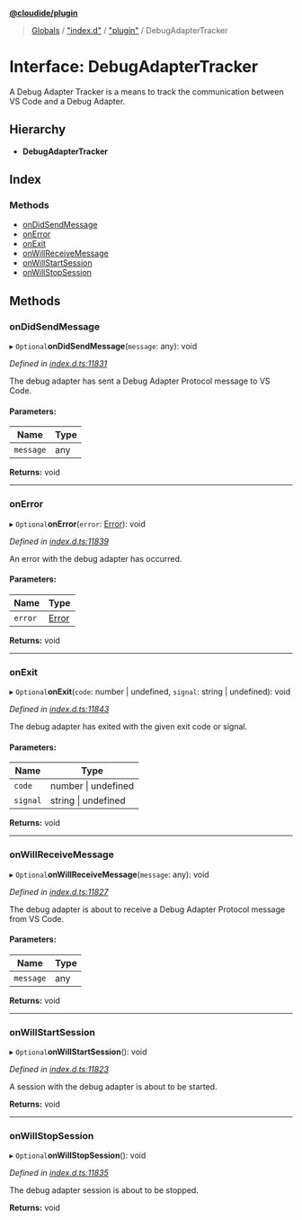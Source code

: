 **[@cloudide/plugin](../README.md)**

> [Globals](../README.md) / ["index.d"](../modules/_index_d_.md) / ["plugin"](../modules/_index_d_._plugin_.md) / DebugAdapterTracker

# Interface: DebugAdapterTracker

A Debug Adapter Tracker is a means to track the communication between VS Code and a Debug Adapter.

## Hierarchy

* **DebugAdapterTracker**

## Index

### Methods

* [onDidSendMessage](_index_d_._plugin_.debugadaptertracker.md#ondidsendmessage)
* [onError](_index_d_._plugin_.debugadaptertracker.md#onerror)
* [onExit](_index_d_._plugin_.debugadaptertracker.md#onexit)
* [onWillReceiveMessage](_index_d_._plugin_.debugadaptertracker.md#onwillreceivemessage)
* [onWillStartSession](_index_d_._plugin_.debugadaptertracker.md#onwillstartsession)
* [onWillStopSession](_index_d_._plugin_.debugadaptertracker.md#onwillstopsession)

## Methods

### onDidSendMessage

▸ `Optional`**onDidSendMessage**(`message`: any): void

*Defined in [index.d.ts:11831](https://github.com/shuyaqian/cloudide-plugin-api/blob/6d83fa1/index.d.ts#L11831)*

The debug adapter has sent a Debug Adapter Protocol message to VS Code.

#### Parameters:

Name | Type |
------ | ------ |
`message` | any |

**Returns:** void

___

### onError

▸ `Optional`**onError**(`error`: [Error](../classes/_index_d_._plugin_.cancellationerror.md#error)): void

*Defined in [index.d.ts:11839](https://github.com/shuyaqian/cloudide-plugin-api/blob/6d83fa1/index.d.ts#L11839)*

An error with the debug adapter has occurred.

#### Parameters:

Name | Type |
------ | ------ |
`error` | [Error](../classes/_index_d_._plugin_.cancellationerror.md#error) |

**Returns:** void

___

### onExit

▸ `Optional`**onExit**(`code`: number \| undefined, `signal`: string \| undefined): void

*Defined in [index.d.ts:11843](https://github.com/shuyaqian/cloudide-plugin-api/blob/6d83fa1/index.d.ts#L11843)*

The debug adapter has exited with the given exit code or signal.

#### Parameters:

Name | Type |
------ | ------ |
`code` | number \| undefined |
`signal` | string \| undefined |

**Returns:** void

___

### onWillReceiveMessage

▸ `Optional`**onWillReceiveMessage**(`message`: any): void

*Defined in [index.d.ts:11827](https://github.com/shuyaqian/cloudide-plugin-api/blob/6d83fa1/index.d.ts#L11827)*

The debug adapter is about to receive a Debug Adapter Protocol message from VS Code.

#### Parameters:

Name | Type |
------ | ------ |
`message` | any |

**Returns:** void

___

### onWillStartSession

▸ `Optional`**onWillStartSession**(): void

*Defined in [index.d.ts:11823](https://github.com/shuyaqian/cloudide-plugin-api/blob/6d83fa1/index.d.ts#L11823)*

A session with the debug adapter is about to be started.

**Returns:** void

___

### onWillStopSession

▸ `Optional`**onWillStopSession**(): void

*Defined in [index.d.ts:11835](https://github.com/shuyaqian/cloudide-plugin-api/blob/6d83fa1/index.d.ts#L11835)*

The debug adapter session is about to be stopped.

**Returns:** void
